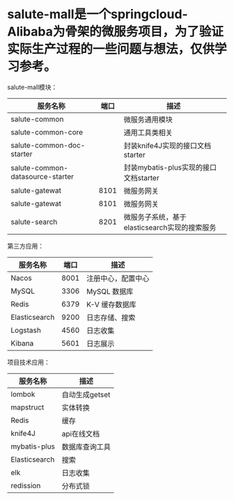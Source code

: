 # salute-mall是一个springcloud-Alibaba为骨架的微服务项目，为了验证实际生产过程的一些问题与想法，仅供学习参考。



salute-mall模块：

服务名称 | 端口 | 描述
---|---|---
salute-common| | 微服务通用模块
salute-common-core| | 通用工具类相关
salute-common-doc-starter| | 封装knife4J实现的接口文档starter
salute-common-datasource-starter| | 封装mybatis-plus实现的接口文档starter
salute-gatewat| 8101| 微服务网关
salute-gatewat| 8101| 微服务网关
salute-search| 8201 | 微服务子系统，基于elasticsearch实现的搜索服务



第三方应用：

服务名称 | 端口 | 描述
---|---|---
Nacos| 8001 |注册中心，配置中心 
MySQL| 3306 |MySQL 数据库 
Redis| 6379 | K-V 缓存数据库 
Elasticsearch|9200 | 日志存储、搜索
Logstash|4560|日志收集
Kibana|5601|日志展示


项目技术应用：

服务名称  | 描述
---|---
lombok| 自动生成getset
mapstruct| 实体转换
Redis|  缓存
knife4J| api在线文档
mybatis-plus| 数据库查询工具
Elasticsearch| 搜索
elk|日志收集
redission|分布式锁
